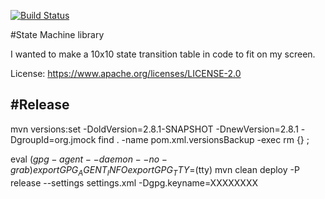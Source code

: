 [![Build Status](https://travis-ci.org/olibye/guvna.svg?branch=master)](https://travis-ci.org/olibye/guvna)

#State Machine library

I wanted to make a 10x10 state transition table in code to fit on my screen.

License: https://www.apache.org/licenses/LICENSE-2.0

#Release
----
mvn versions:set -DoldVersion=2.8.1-SNAPSHOT -DnewVersion=2.8.1 -DgroupId=org.jmock
find . -name pom.xml.versionsBackup -exec rm {} \;

eval $(gpg-agent --daemon --no-grab)
export GPG_AGENT_INFO
export GPG_TTY=$(tty)
mvn clean deploy -P release --settings settings.xml -Dgpg.keyname=XXXXXXXX
